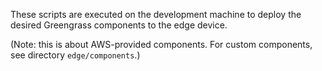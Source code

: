 These scripts are executed on the development machine to deploy the desired Greengrass components to the edge device.

(Note: this is about AWS-provided components. For custom components, see directory `edge/components`.)
